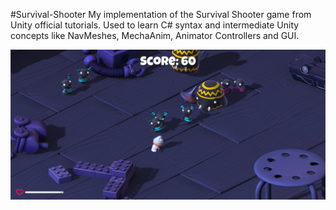 #Survival-Shooter
My implementation of the Survival Shooter game from Unity official tutorials. Used to learn C# syntax and intermediate Unity concepts like NavMeshes, MechaAnim, Animator Controllers and GUI.

![A sample image](./img/img.png)
